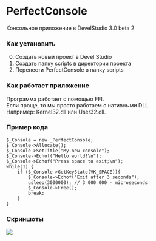 # PerfectConsole
 
Консольное приложение в DevelStudio 3.0 beta 2

### Как установить

0. Создать новый проект в Devel Studio
0. Создать папку scripts в директории проекта
0. Перенести PerfectConsole в папку scripts

### Как работает приложение

Программа работает с помощью FFI.  
Если проще, то мы просто работаем с нативными DLL.  
Например: Kernel32.dll или User32.dll.

### Пример кода

    $_Console = new _PerfectConsole;
    $_Console->Allocate();
    $_Console->SetTitle("My new console");
    $_Console->Echof("Hello world!\n");
    $_Console->Echof("Press space to exit;\n");
    while(1) {
        if ($_Console->GetKeyState(VK_SPACE)){
            $_Console->Echof("Exit after 3 seconds");
            usleep(3000000); // 3 000 000 - microseconds
            $_Console->Free();
            break;
        }
    }
 
### Скриншоты
![](https://prnt.sc/vk7gwg/direct)
